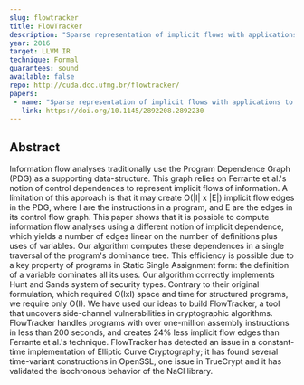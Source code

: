 ```yaml
---
slug: flowtracker
title: FlowTracker
description: "Sparse representation of implicit flows with applications to side-channel detection"
year: 2016
target: LLVM IR
technique: Formal
guarantees: sound
available: false
repo: http://cuda.dcc.ufmg.br/flowtracker/
papers:
 - name: "Sparse representation of implicit flows with applications to side-channel detection"
   link: https://doi.org/10.1145/2892208.2892230
---
```


## Abstract

Information flow analyses traditionally use the Program Dependence Graph (PDG) as a supporting data-structure. This graph relies on Ferrante et al.'s notion of control dependences to represent implicit flows of information. A limitation of this approach is that it may create O(|I| x |E|) implicit flow edges in the PDG, where I are the instructions in a program, and E are the edges in its control flow graph. This paper shows that it is possible to compute information flow analyses using a different notion of implicit dependence, which yields a number of edges linear on the number of definitions plus uses of variables. Our algorithm computes these dependences in a single traversal of the program's dominance tree. This efficiency is possible due to a key property of programs in Static Single Assignment form: the definition of a variable dominates all its uses. Our algorithm correctly implements Hunt and Sands system of security types. Contrary to their original formulation, which required O(IxI) space and time for structured programs, we require only O(I). We have used our ideas to build FlowTracker, a tool that uncovers side-channel vulnerabilities in cryptographic algorithms. FlowTracker handles programs with over one-million assembly instructions in less than 200 seconds, and creates 24% less implicit flow edges than Ferrante et al.'s technique. FlowTracker has detected an issue in a constant-time implementation of Elliptic Curve Cryptography; it has found several time-variant constructions in OpenSSL, one issue in TrueCrypt and it has validated the isochronous behavior of the NaCl library.